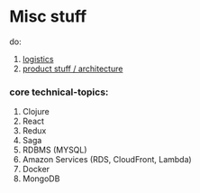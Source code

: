 # Misc stuff

do:

1. [logistics](logistics.md)
2. [product stuff / architecture](product-arch.md)

### core technical-topics:
1. Clojure
2. React
3. Redux
4. Saga
5. RDBMS (MYSQL)
6. Amazon Services (RDS, CloudFront, Lambda)
7. Docker
8. MongoDB
